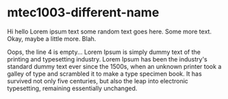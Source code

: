 # mtec1003-different-name
Hi hello
Lorem ipsum text some random text goes here. Some more text. Okay, maybe a little more. Blah.

Oops, the line 4 is empty...
Lorem Ipsum is simply dummy text of the printing and typesetting industry. Lorem Ipsum has been the industry's standard dummy text ever since the 1500s, when an unknown printer took a galley of type and scrambled it to make a type specimen book. It has survived not only five centuries, but also the leap into electronic typesetting, remaining essentially unchanged.

